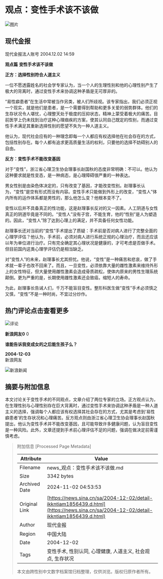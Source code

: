 # 观点：变性手术该不该做

![图片](//n.sinaimg.cn/sinakd10200/360/w180h180/20231128/3b24-6df10b84073067dce3c1f59832122b0e.jpg)

## 现代金报
现代金报法人账号 2004.12.02 14:59

**观点篇** **变性手术该不该做**

**正方：选择性别符合人道主义**

一位不愿透露姓名的社会学专家认为，当一个人的生理性别和他的心理性别产生了极大的背离时，通过变性手术来协调这种矛盾是无可厚非的。

“易性癖患者”在生活中常被当作另类，被人们所歧视。该专家指出，我们必须正视一个现实，就是他们是患者，是一个需要得到帮助和更多关爱的弱势群体。他们的生存状况令人堪忧，心理整天处于极度的压抑状态，精神上蒙受着极大的痛苦。目前医学上仍未找到治疗这种心理痼疾的方案，使其认同自己既定的性别，而通过变性手术满足其重新选择性别的愿望不失为一种人道主义。

他认为，现代社会应有的一种理念即每一个人都应有权选择他在社会存在的方式，包括性别存在。每个人都有追求更高质量生活的权利，只要他的选择不妨碍别人的自由。

**反方：变性手术不能改变基因**

对于“变性”，浙江省心理卫生协会理事长赵国秋的态度非常明确：不可以。他认为这种要求就是性变态，是一种病态，是心理障碍很严重的一种表达。

男女性别是由染色体决定的，只有改变了基因，才能改变性别。赵理事长认为，“变性”是空有形式而没有内容。变性手术只能做到外形上的改变，“变性人”体内所有的运作体系都是男性的，那么他怎么变？他根本变不了。

变性以后并不具备真正的性功能，这是赵理事长反对的又一因素。人工阴道与女性真正的阴道毕竟是不同的。“变性人”没有子宫，不能生育，他的“性别”是人为塑造的。因此，“变性人”除了达到心理上的满足，并不具备任何女性功能。

赵理事长还对当前的“变性”手术提出了质疑：手术前是否对病人进行了完整全面的心理学评估？他认为，手术前，必须对病人进行系统正规的心理治疗，而且还应该以年为单位进行治疗。只有完全确定其心理状况是健康的，才可考虑是否做手术。但目前国内这类心理学评估仍是相当缺乏。

对“变性人”的未来，赵理事长尤其担忧。他说，“变性”是一种痛苦和悲哀，做了手术就一辈子也改不回来了。而且，一旦变性，必须依靠大量的雌性激素来维持外形上的女性特征，但大量使用雌性激素会造成骨质疏松，使体内原来的男性生理系统颠倒。更为严重的是，长期使用雌性激素还会致癌，缩短人的寿命。

为此，赵理事长告诫人们，千万不能盲目变性。整形科医生做“变性”手术必须慎之又慎，“变性”不是一种时尚，不宜过分炒作。

## 热门评论点击查看更多

![评论](https://tp3.sinaimg.cn/1392597202/50/0/1)

**新浪网友0** 0

**谁能告诉我变成女的之后能生孩子么？**

**2004-12-03**  
新浪网友

![新浪新闻](https://n.sinaimg.cn/default/80905340/20200331/sinalogo.png)

## 摘要与附加信息

<!-- tcd_abstract -->
本文讨论关于变性手术的不同观点，文章介绍了两位专家的立场。正方观点认为，在生理性别与心理性别存在巨大背离时，通过变性手术来协调这种矛盾是一种人道主义的选择，强调每个人都应该有权选择其社会存在的方式，尤其是考虑到‘易性癖患者’的生存状况和心理痛苦。反方观点则由浙江省心理卫生协会理事长赵国秋提出，他认为变性手术并不能改变基因，且可能导致许多健康问题，认为盲目变性是一种风险。此外，文章还提到手术前心理评估不足的问题，强调在做决定前需谨慎考虑。
<!-- tcd_abstract_end -->

> 附加信息 [Processed Page Metadata]
>
> | Attribute       | Value                                  |
> |-----------------|----------------------------------------|
> | Filename        | news_观点：变性手术该不该做.md                             |
> | Size            | 3342 bytes                           |
> | Archived Date   | 2024-11-02 04:53:53                             |
> | Original Link   | [https://news.sina.cn/sa/2004-12-02/detail-ikkntiam1856439.d.html](https://news.sina.cn/sa/2004-12-02/detail-ikkntiam1856439.d.html)                       |
> | Author          | 现代金报                               |
> | Region          | 中国大陆                               |
> | Date            | 2004-12-02                                 |
> | Tags            | 变性手术, 性别认同, 心理健康, 人道主义, 社会观点, 生存状况                                 |
>
> 本文由跨性别中文数字档案馆归档整理，仅供浏览。版权归原作者所有。
>